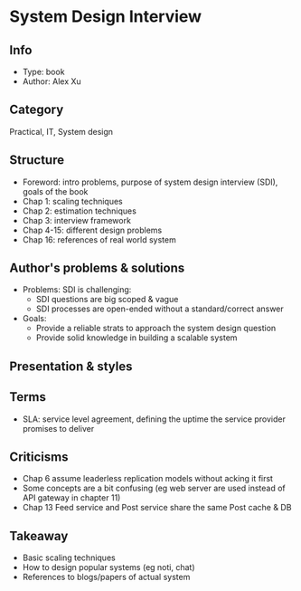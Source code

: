 # System Design Interview

## Info
- Type: book
- Author: Alex Xu

## Category
Practical, IT, System design

## Structure
- Foreword: intro problems, purpose of system design interview (SDI), goals of the book
- Chap 1: scaling techniques
- Chap 2: estimation techniques
- Chap 3: interview framework
- Chap 4-15: different design problems
- Chap 16: references of real world system

## Author's problems & solutions
- Problems: SDI is challenging:
  - SDI questions are big scoped & vague
  - SDI processes are open-ended without a standard/correct answer
- Goals:
  - Provide a reliable strats to approach the system design question
  - Provide solid knowledge in building a scalable system

## Presentation & styles

## Terms
- SLA: service level agreement, defining the uptime the service provider promises to deliver

## Criticisms
- Chap 6 assume leaderless replication models without acking it first
- Some concepts are a bit confusing (eg web server are used instead of API gateway in chapter 11)
- Chap 13 Feed service and Post service share the same Post cache & DB

## Takeaway
- Basic scaling techniques
- How to design popular systems (eg noti, chat)
- References to blogs/papers of actual system